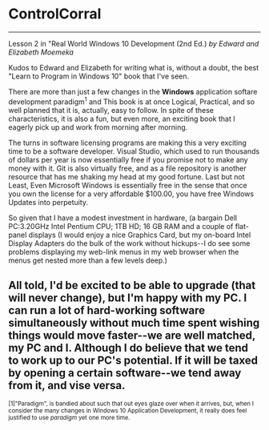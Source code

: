 # ControlCorral
---
Lesson 2 in "Real World Windows 10 Development (2nd Ed.) *by Edward and Elizabeth Moemeka*

Kudos to Edward and Elizabeth for writing what is, without a doubt, the best "Learn to Program in Windows 10" book that I've seen.

There are more than just a few changes in the **Windows** application softare development paradigm<sup>1</sup> and This book is at once Logical, Practical, and so well planned that it is, actually, easy to follow.  In spite of these characteristics, it is also a fun, but even more, an exciting book that I eagerly pick up and work from morning after morning.

The turns in software licensing programs are making this a very exciting time to be a software developer.  Visual Studio, which used to run thousands of dollars per year is now essentially free if you promise not to make any money with it.  Git is also virtually free, and as a file repository is another resource that has me shaking my head at my good fortune.  Last but not Least, Even Microsoft Windows is essentially free in the sense that once you own the license for a very affordable $100.00, you have free Windows Updates into perpetuity.

So given that I have a modest investment in hardware, (a bargain Dell PC:3.20GHz Intel Pentium CPU; 1TB HD; 16 GB RAM and a couple of flat-panel displays (I would enjoy a nice Graphics Card, but my on-board Intel Display Adapters do the bulk of the work  without hickups--I do see some problems displaying my web-link menus in my web browser when the menus get nested more than a few levels deep.)

All told, I'd be excited to be able to upgrade (that will never change), but I'm happy with my PC.  I can run a lot of hard-working software simultaneously without much time spent wishing things would move faster--we are well matched, my PC and I.  Although I do believe that we tend to work up to our PC's potential.  If it will be taxed by opening a certain software--we tend away from it, and vise versa.
---
<sup>[1]"Paradigm", is bandied about such that out eyes glaze over when it arrives, but, when I consider the many changes in Windows 10 Application Development, it really does feel justified to use *paradigm* yet one more time.</sup>
